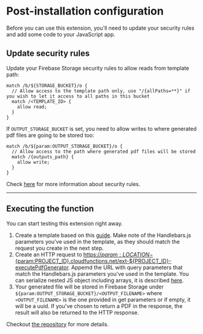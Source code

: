 # Post-installation configuration

Before you can use this extension, you'll need to update your security rules and add some code to your JavaScript app.

## Update security rules

Update your Firebase Storage security rules to allow reads from template path:

    match /b/${STORAGE_BUCKET}/o {
      // Allow access to the template path only, use "/{allPaths=**}" if you wish to let it access to all paths in this bucket
      match /<TEMPLATE_ID> {
        allow read;
      }
    }

If `OUTPUT_STORAGE_BUCKET` is set, you need to allow writes to where generated pdf files are going to be stored too:

    match /b/${param:OUTPUT_STORAGE_BUCKET}/o {
      // Allow access to the path where generated pdf files will be stored
      match /{outputs_path} {
        allow write;
      }
    }

Check [here](https://firebase.google.com/docs/storage/security) for more information about security rules.

---

## Executing the function

You can start testing this extension right away.

1.  Create a template based on this [guide](https://github.com/sassanh/template-to-pdf/blob/main/pdf-generator/PREINSTALL.md). Make note of the Handlebars.js parameters you've used in the template, as they should match the request you create in the next step.
2.  Create an HTTP request to [https://${param:LOCATION}-${param:PROJECT_ID}.cloudfunctions.net/ext-${PROJECT_ID}-executePdfGenerator]().
    Appemd the URL with query parameters that match the Handlebars.js parameters you've used in the template. You can serialize nested JS object including arrays, it is described [here](https://www.npmjs.com/package/qs).
3.  Your generated file will be stored in Firebase Storage under `${param:OUTPUT_STORAGE_BUCKET}/<OUTPUT_FILENAME>` where `<OUTPUT_FILENAME>` is the one provided in get parameters or if empty, it will be a uuid.
    If you've chosen to return a PDF in the response, the result will also be returned to the HTTP response.

Checkout [the repository](https://github.com/sassanh/template-to-pdf) for more details.

